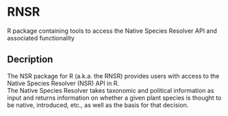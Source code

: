 # RNSR
R package containing tools to access the Native Species Resolver API and associated functionality

## Decription
The NSR package for R (a.k.a. the RNSR) provides users with access to the Native Species Resolver (NSR) API in R.  
The Native Species Resolver takes taxonomic and political information as input and returns information on whether a given plant species is thought to be native, introduced, etc., as well as the basis for that decision.
